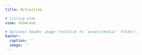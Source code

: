 ```yaml
---
title: Activities

# Listing view
view: showcase

# Optional header image (relative to `assets/media/` folder).
banner:
  caption: ''
  image: ''
---
```

